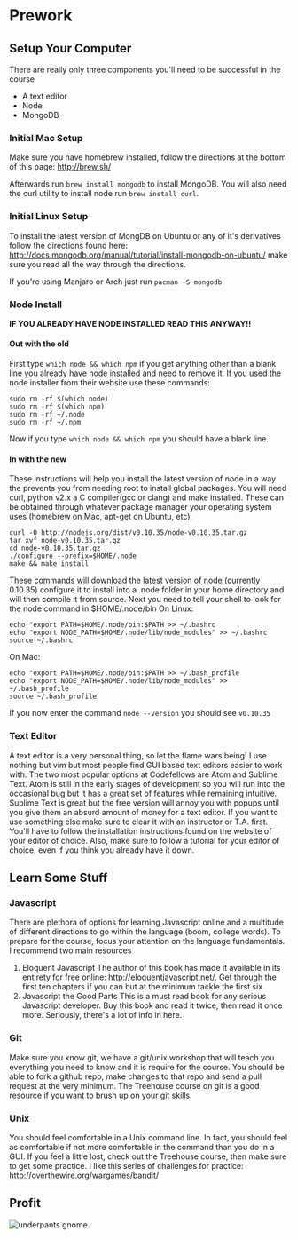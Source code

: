 # Prework
## Setup Your Computer
There are really only three components you'll need to be successful in the course
* A text editor
* Node
* MongoDB

### Initial Mac Setup
Make sure you have homebrew installed, follow the directions at the bottom of
this page: http://brew.sh/

Afterwards run `brew install mongodb` to install MongoDB. You will also need the
curl utility to install node run `brew install curl`.

### Initial Linux Setup
To install the latest version of MongDB on Ubuntu or any of it's derivatives follow
the directions found here: http://docs.mongodb.org/manual/tutorial/install-mongodb-on-ubuntu/
make sure you read all the way through the directions.

If you're using Manjaro or Arch just run `pacman -S mongodb`

### Node Install
**IF YOU ALREADY HAVE NODE INSTALLED READ THIS ANYWAY!!**
#### Out with the old
First type `which node && which npm` if you get anything other than a blank line you already have node installed and need to remove it. If you used the node installer from their website use these commands:
```
sudo rm -rf $(which node)
sudo rm -rf $(which npm)
sudo rm -rf ~/.node
sudo rm -rf ~/.npm
```
Now if you type `which node && which npm` you should have a blank line.

#### In with the new
These instructions will help you install the latest version of node in a way the prevents you from needing root to install
global packages. You will need curl, python v2.x a C compiler(gcc or clang) and make installed. These can be obtained through whatever package manager your operating system uses (homebrew on Mac, apt-get on Ubuntu, etc).
```
curl -O http://nodejs.org/dist/v0.10.35/node-v0.10.35.tar.gz
tar xvf node-v0.10.35.tar.gz
cd node-v0.10.35.tar.gz
./configure --prefix=$HOME/.node
make && make install
```
These commands will download the latest version of node (currently 0.10.35) configure it to install into a .node folder in your 
home directory and will then compile it from source. Next you need to tell your shell to look for the node command in $HOME/.node/bin
On Linux:
```
echo "export PATH=$HOME/.node/bin:$PATH >> ~/.bashrc
echo "export NODE_PATH=$HOME/.node/lib/node_modules" >> ~/.bashrc
source ~/.bashrc
```
On Mac:
```
echo "export PATH=$HOME/.node/bin:$PATH >> ~/.bash_profile
echo "export NODE_PATH=$HOME/.node/lib/node_modules" >> ~/.bash_profile
source ~/.bash_profile
```
If you now enter the command `node --version` you should see `v0.10.35`

### Text Editor
A text editor is a very personal thing, so let the flame wars being! 
I use nothing but vim but most people find GUI based text editors easier to work with. The two most popular options at Codefellows
are Atom and Sublime Text. Atom is still in the early stages of development so you will
run into the occasional bug but it has a great set of features while remaining intuitive.
Sublime Text is great but the free version will annoy you with popups until you give them
an absurd amount of money for a text editor. If you want to use something else make sure
to clear it with an instructor or T.A. first. You'll have to follow the installation instructions
found on the website of your editor of choice. Also, make sure to follow a tutorial for
your editor of choice, even if you think you already have it down.

## Learn Some Stuff 
### Javascript
There are plethora of options for learning Javascript online and a multitude of
different directions to go within the language (boom, college words). To prepare for the course, focus
your attention on the language fundamentals. I recommend two main resources
1. Eloquent Javascript
The author of this book has made it available in its entirety for free online: http://eloquentjavascript.net/.
Get through the first ten chapters if you can but at the minimum tackle the first six
2. Javascript the Good Parts
This is a must read book for any serious Javascript developer. Buy this book and read it twice,
then read it once more. Seriously, there's a lot of info in here.

### Git
Make sure you know git, we have a git/unix workshop that will teach you everything
you need to know and it is require for the course. You should be able to fork a github
repo, make changes to that repo and send a pull request at the very minimum. The Treehouse
course on git is a good resource if you want to brush up on your git skills.

### Unix
You should feel comfortable in a Unix command line. In fact, you should feel as comfortable
if not more comfortable in the command than you do in a GUI. If you feel a little lost, check
out the Treehouse course, then make sure to get some practice. I like this series of challenges
for practice: http://overthewire.org/wargames/bandit/

## Profit
![underpants gnome](http://stoneapeyow.files.wordpress.com/2013/06/underpants-gnome.jpg?w=290)
